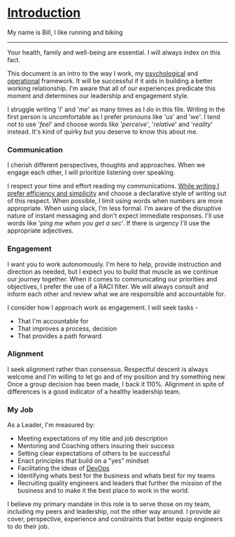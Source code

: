 
# [Introduction](https://github.com/winslowb/winslowb/blob/master/rez.md)


 

 My name is Bill, I like running and biking

___________________________________________

Your health, family and well-being are essential. I will always index on this fact.

This document is an intro to the way I work, my [psychological](https://github.com/winslowb/winslowb/blob/master/disc.md) and [operational](https://github.com/winslowb/winslowb/blob/master/DevOps-principles.md) framework. It will be successful if it aids in building a better working relationship. I'm aware that all of our experiences predicate this moment and determines our leadership and engagement style.

I struggle writing '*I*' and '*me*' as many times as I do in this file. Writing in the first person is uncomfortable as I prefer pronouns like '*us*' and '*we*'. I tend not to use '*feel*' and choose words like '*perceive*', '*relative*' and '*reality*' instead. It's kind of quirky but you deserve to know this about me.

### Communication
I cherish different perspectives, thoughts and approaches. When we engage each other, I will prioritize listening over speaking.

I respect your time and effort reading my communications. [While writing I prefer efficiency and simplicity](https://medium.com/fact-of-the-day-1/amazon-writing-style-tip-a349b4bd3839) and choose a declarative style of writing out of this respect. When possible, I limit using words when numbers are more appropriate. When using slack, I'm less formal. I'm aware of the disruptive nature of instant messaging and don't expect immediate responses. I'll use words like '*ping me when you get a sec*'. If there is urgency I'll use the appropriate adjectives. 

### Engagement
I want you to work autonomously. I'm here to help, provide instruction and direction as needed, but I expect you to build that muscle as we continue our journey together. When it comes to communicating our priorities and objectives, I prefer the use of a RACI filter. We will always consult and inform each other and review what we are responsible and accountable for. 

I consider how I approach work as engagement. I will seek tasks -
* That I'm accountable for
* That improves a process, decision
* That provides a path forward

### Alignment
I seek alignment rather than consensus. Respectful descent is always welcome and I'm willing to let go and of my position and try something new. Once a group decision has been made, I back it 110%. Alignment in spite of differences is a good indicator of a healthy leadership team.

### My Job
As a Leader, I'm measured by:
* Meeting expectations of my title and job description
* Mentoring and Coaching others insuring their success
* Setting clear expectations of others to be successful
* Enact principles that build on a "yes” mindset
* Facilitating the ideas of [DevOps](https://github.com/winslowb/winslowb/blob/master/DevOps-principles.md) 
* Identifying whats best for the business and whats best for my teams
* Recruiting quality engineers and leaders that further the mission of the business and to make it the best place to work in the world.

I believe my primary mandate in this role is to serve those on my team, including my peers and leadership, not the other way around.  I provide air cover, perspective, experience and constraints that better equip engineers to do their job.
